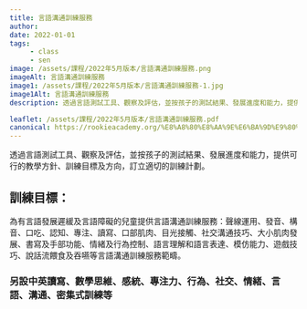 ```yaml
---
title: 言語溝通訓練服務
author:
date: 2022-01-01
tags: 
     - class
     - sen
image: /assets/課程/2022年5月版本/言語溝通訓練服務.png
imageAlt: 言語溝通訓練服務
image1: /assets/課程/2022年5月版本/言語溝通訓練服務-1.jpg
image1Alt: 言語溝通訓練服務
description: 透過言語測試工具、觀察及評估，並按孩子的測試結果、發展進度和能力，提供可行的教學方針、訓練目標及方向，訂立適切的訓練計劃。

leaflet: /assets/課程/2022年5月版本/言語溝通訓練服務.pdf
canonical: https://rookieacademy.org/%E8%A8%80%E8%AA%9E%E6%BA%9D%E9%80%9A%E8%A8%93%E7%B7%B4%E6%9C%8D%E5%8B%99/
---
```



透過言語測試工具、觀察及評估，並按孩子的測試結果、發展進度和能力，提供可行的教學方針、訓練目標及方向，訂立適切的訓練計劃。

## 訓練目標：

為有言語發展遲緩及言語障礙的兒童提供言語溝通訓練服務：聲線運用、發音、構音、口吃、認知、專注、讀寫、口部肌肉、目光接觸、社交溝通技巧、大小肌肉發展、書寫及手部功能、情緒及行為控制、語言理解和語言表達、模仿能力、遊戲技巧、說話流餵食及吞嚥等言語溝通訓練服務範疇。

### 另設中英讀寫、數學思維、感統、專注力、行為、社交、情緒、言語、溝通、密集式訓練等
